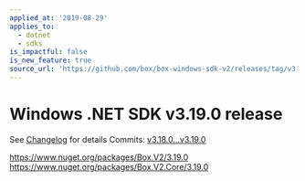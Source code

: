 ```yaml
---
applied_at: '2019-08-29'
applies_to:
  - dotnet
  - sdks
is_impactful: false
is_new_feature: true
source_url: 'https://github.com/box/box-windows-sdk-v2/releases/tag/v3.19.0'
---
```


# Windows .NET SDK v3.19.0 release

See [Changelog](https://github.com/box/box-windows-sdk-v2/blob/master/CHANGELOG.md[#3190](https://github.com/box/box-windows-sdk/pull/3190)) for details
Commits: [v3.18.0...v3.19.0](https://github.com/box/box-windows-sdk-v2/compare/v3.18.0...v3.19.0)

https://www.nuget.org/packages/Box.V2/3.19.0
https://www.nuget.org/packages/Box.V2.Core/3.19.0
